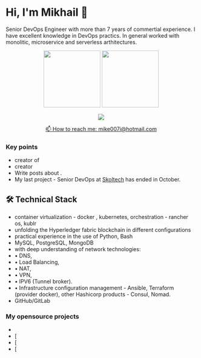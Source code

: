 # Hi, I'm Mikhail 👋
Senior DevOps Engineer with more than 7 years of commertial experience. I have excellent knowledge in DevOps practics.
In general worked with monolitic, microservice and serverless arthitectures.

<p align='center'>
   <a href="https://github-readme-stats.vercel.app/api?username=Mike007i&show_icons=true&count_private=true"><img
           height=150
           src="https://github-readme-stats.vercel.app/api?username=Mike007i&show_icons=true&count_private=true"/></a>
   <a href="https://github.com/romankh3/github-readme-stats"><img height=150
                                                                  src="https://github-readme-stats.vercel.app/api/top-langs/?username=Mike007i&layout=compact"/></a>
</p>

<p align='center'>
   <a href="https://www.linkedin.com/in/mike-koren/">
       <img src="https://img.shields.io/badge/linkedin-%230077B5.svg?&style=for-the-badge&logo=linkedin&logoColor=white"/>
  
<p align='center'>
   📫 How to reach me: <a href='mailto:mike007i@hotmail.com'>mike007i@hotmail.com</a>
</p>


### Key points
*   creator of 
*   creator 
*   Write posts about .
*   My last project - Senior DevOps at [Skoltech](https://www.linkedin.com/school/skolkovo-institute-of-science-and-technology/) has ended in October. 

## 🛠 Technical Stack
*   container virtualization - docker , kubernetes, orchestration - rancher os, kublr 
*   unfolding the Hyperledger fabric blockchain in different configurations
*   practical experience in the use of Python, Bash
*   MySQL, PostgreSQL, MongoDB
*   with deep understanding of network technologies: 
*    • DNS, 
*    • Load Balancing, 
*    • NAT, 
*    • VPN, 
*    • IPV6 (Tunnel broker).
*    • Infrastructure configuration management - Ansible, Terraform (provider docker), other Hashicorp products - Consul, Nomad.
*   GitHub/GitLab

### My opensource projects

*   
*   [
*   [
*   [

<div align="center" style="margin: 40px 0">
   <a href="https://github.com/Mike007i/github-profile-views-counter">
  
   </a>
</div>
